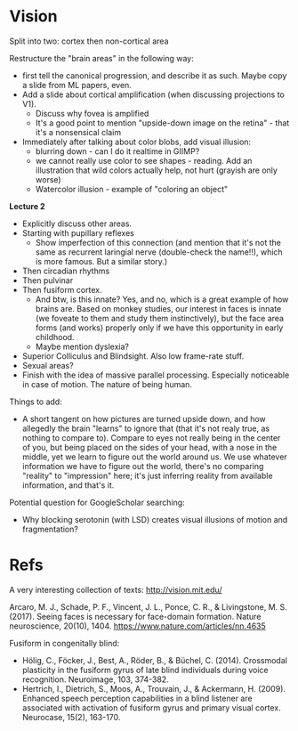 # Vision

Split into two: cortex then non-cortical area

Restructure the "brain areas" in the following way:
* first tell the canonical progression, and describe it as such. Maybe copy a slide from ML papers, even.
* Add a slide about cortical amplification (when discussing projections to V1).
    * Discuss why fovea is amplified
    * It's a good point to mention "upside-down image on the retina" - that it's a nonsensical claim
* Immediately after talking about color blobs, add visual illusion:
    * blurring down - can I do it realtime in GIIMP?
    * we cannot really use color to see shapes - reading. Add an illustration that wild colors actually help, not hurt (grayish are only worse)
    * Watercolor illusion - example of "coloring an object"

**Lecture 2**
* Explicitly discuss other areas.
* Starting with pupillary reflexes
    * Show imperfection of this connection (and mention that it's not the same as recurrent laringial nerve (double-check the name!!), which is more famous. But a similar story.)
* Then circadian rhythms
* Then  pulvinar
* Then fusiform cortex.
    * And btw, is this innate? Yes, and no, which is a great example of how brains are. Based on monkey studies, our interest in faces is innate (we foveate to them and study them instinctively), but the face area forms (and works) properly only if we have this opportunity in early childhood.
    * Maybe mention dyslexia?
* Superior Colliculus and Blindsight. Also low frame-rate stuff.
* Sexual areas?
* Finish with the idea of massive parallel processing. Especially noticeable in case of motion. The nature of being human.


Things to add:
* A short tangent on how pictures are turned upside down, and how allegedly the brain "learns" to ignore that (that it's not realy true, as nothing to compare to). Compare to eyes not really being in the center of you, but being placed on the sides of your head, with a nose in the middle, yet we learn to figure out the world around us. We use whatever information we have to figure out the world, there's no comparing "reality" to "impression" here; it's just inferring reality from available information, and that's it.

Potential question for GoogleScholar searching:
* Why blocking serotonin (with LSD) creates visual illusions of motion and fragmentation?

# Refs

A very interesting collection of texts:
http://vision.mit.edu/

Arcaro, M. J., Schade, P. F., Vincent, J. L., Ponce, C. R., & Livingstone, M. S. (2017). Seeing faces is necessary for face-domain formation. Nature neuroscience, 20(10), 1404.
https://www.nature.com/articles/nn.4635

Fusiform in congenitally blind:
* Hölig, C., Föcker, J., Best, A., Röder, B., & Büchel, C. (2014). Crossmodal plasticity in the fusiform gyrus of late blind individuals during voice recognition. Neuroimage, 103, 374-382.
* Hertrich, I., Dietrich, S., Moos, A., Trouvain, J., & Ackermann, H. (2009). Enhanced speech perception capabilities in a blind listener are associated with activation of fusiform gyrus and primary visual cortex. Neurocase, 15(2), 163-170.